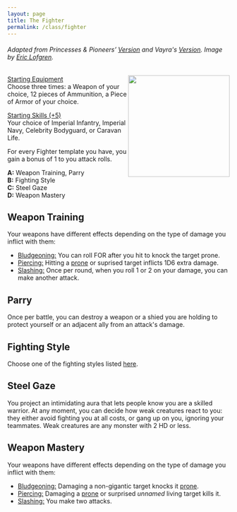 ```yaml
---
layout: page
title: The Fighter
permalink: /class/fighter
---
```


###### Adapted from Princesses & Pioneers’ [Version](https://princesses-and-pioneers.tumblr.com/post/183755011838/fighter) and Vayra's [Version](https://madqueenscourt.blogspot.com/search?q=fighter). Image by [Eric Lofgren](https://www.dmsguild.com/product/124760/Eric-Lofgren-Presents-Female-Human-Fighter).

<img align="right" width=230px src="http://www.misfit-studios.com/img/EricLofgren_female_human_fighteronline.jpg">

<ins>Starting Equipment</ins><br>
Choose three times: a Weapon of your choice, 12 pieces of Ammunition, a Piece of Armor of your choice.

<ins>Starting Skills (+5)</ins><br>
Your choice of Imperial Infantry, Imperial Navy, Celebrity Bodyguard, or Caravan Life.

For every Fighter template you have, you gain a bonus of 1 to you attack rolls.

**A:** Weapon Training, Parry <br>
**B:** Fighting Style <br>
**C:** Steel Gaze <br>
**D:** Weapon Mastery <br>

## Weapon Training
Your weapons have different effects depending on the type of damage you inflict with them:
- <ins>Bludgeoning:</ins> You can roll FOR after you hit to knock the target prone.
- <ins>Piercing:</ins> Hitting a [prone](/2020/11/10/extra-rules/#conditions) or suprised target inflicts 1D6 extra damage.
- <ins>Slashing:</ins> Once per round, when you roll 1 or 2 on your damage, you can make another attack.

## Parry
Once per battle, you can destroy a weapon or a shied you are holding to protect yourself or an adjacent ally from an attack's damage. 

## Fighting Style
Choose one of the fighting styles listed [here](/2022/12/25/fighting-styles/).

## Steel Gaze
You project an intimidating aura that lets people know you are a skilled warrior. At any moment, you can decide how weak creatures react to you: they either avoid fighting you at all costs, or gang up on you, ignoring your teammates. Weak creatures are any monster with 2 HD or less.

## Weapon Mastery
Your weapons have different effects depending on the type of damage you inflict with them:
- <ins>Bludgeoning:</ins> Damaging a non-gigantic target knocks it [prone](/2020/11/10/extra-rules/#conditions).
- <ins>Piercing:</ins> Damaging a [prone](/2020/11/10/extra-rules/#conditions) or surprised _unnamed_ living target kills it.
- <ins>Slashing:</ins> You make two attacks.
